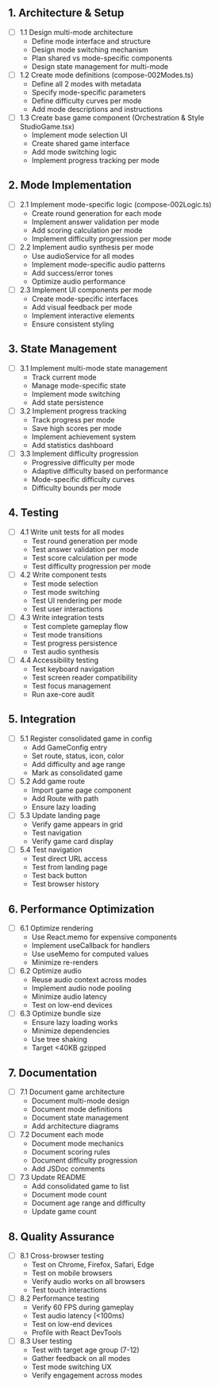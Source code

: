 ## 1. Architecture & Setup
- [ ] 1.1 Design multi-mode architecture
  - Define mode interface and structure
  - Design mode switching mechanism
  - Plan shared vs mode-specific components
  - Design state management for multi-mode
- [ ] 1.2 Create mode definitions (compose-002Modes.ts)
  - Define all 2 modes with metadata
  - Specify mode-specific parameters
  - Define difficulty curves per mode
  - Add mode descriptions and instructions
- [ ] 1.3 Create base game component (Orchestration & Style StudioGame.tsx)
  - Implement mode selection UI
  - Create shared game interface
  - Add mode switching logic
  - Implement progress tracking per mode

## 2. Mode Implementation
- [ ] 2.1 Implement mode-specific logic (compose-002Logic.ts)
  - Create round generation for each mode
  - Implement answer validation per mode
  - Add scoring calculation per mode
  - Implement difficulty progression per mode
- [ ] 2.2 Implement audio synthesis per mode
  - Use audioService for all modes
  - Implement mode-specific audio patterns
  - Add success/error tones
  - Optimize audio performance
- [ ] 2.3 Implement UI components per mode
  - Create mode-specific interfaces
  - Add visual feedback per mode
  - Implement interactive elements
  - Ensure consistent styling

## 3. State Management
- [ ] 3.1 Implement multi-mode state management
  - Track current mode
  - Manage mode-specific state
  - Implement mode switching
  - Add state persistence
- [ ] 3.2 Implement progress tracking
  - Track progress per mode
  - Save high scores per mode
  - Implement achievement system
  - Add statistics dashboard
- [ ] 3.3 Implement difficulty progression
  - Progressive difficulty per mode
  - Adaptive difficulty based on performance
  - Mode-specific difficulty curves
  - Difficulty bounds per mode

## 4. Testing
- [ ] 4.1 Write unit tests for all modes
  - Test round generation per mode
  - Test answer validation per mode
  - Test score calculation per mode
  - Test difficulty progression per mode
- [ ] 4.2 Write component tests
  - Test mode selection
  - Test mode switching
  - Test UI rendering per mode
  - Test user interactions
- [ ] 4.3 Write integration tests
  - Test complete gameplay flow
  - Test mode transitions
  - Test progress persistence
  - Test audio synthesis
- [ ] 4.4 Accessibility testing
  - Test keyboard navigation
  - Test screen reader compatibility
  - Test focus management
  - Run axe-core audit

## 5. Integration
- [ ] 5.1 Register consolidated game in config
  - Add GameConfig entry
  - Set route, status, icon, color
  - Add difficulty and age range
  - Mark as consolidated game
- [ ] 5.2 Add game route
  - Import game page component
  - Add Route with path
  - Ensure lazy loading
- [ ] 5.3 Update landing page
  - Verify game appears in grid
  - Test navigation
  - Verify game card display
- [ ] 5.4 Test navigation
  - Test direct URL access
  - Test from landing page
  - Test back button
  - Test browser history

## 6. Performance Optimization
- [ ] 6.1 Optimize rendering
  - Use React.memo for expensive components
  - Implement useCallback for handlers
  - Use useMemo for computed values
  - Minimize re-renders
- [ ] 6.2 Optimize audio
  - Reuse audio context across modes
  - Implement audio node pooling
  - Minimize audio latency
  - Test on low-end devices
- [ ] 6.3 Optimize bundle size
  - Ensure lazy loading works
  - Minimize dependencies
  - Use tree shaking
  - Target <40KB gzipped

## 7. Documentation
- [ ] 7.1 Document game architecture
  - Document multi-mode design
  - Document mode definitions
  - Document state management
  - Add architecture diagrams
- [ ] 7.2 Document each mode
  - Document mode mechanics
  - Document scoring rules
  - Document difficulty progression
  - Add JSDoc comments
- [ ] 7.3 Update README
  - Add consolidated game to list
  - Document mode count
  - Document age range and difficulty
  - Update game count

## 8. Quality Assurance
- [ ] 8.1 Cross-browser testing
  - Test on Chrome, Firefox, Safari, Edge
  - Test on mobile browsers
  - Verify audio works on all browsers
  - Test touch interactions
- [ ] 8.2 Performance testing
  - Verify 60 FPS during gameplay
  - Test audio latency (<100ms)
  - Test on low-end devices
  - Profile with React DevTools
- [ ] 8.3 User testing
  - Test with target age group (7-12)
  - Gather feedback on all modes
  - Test mode switching UX
  - Verify engagement across modes

